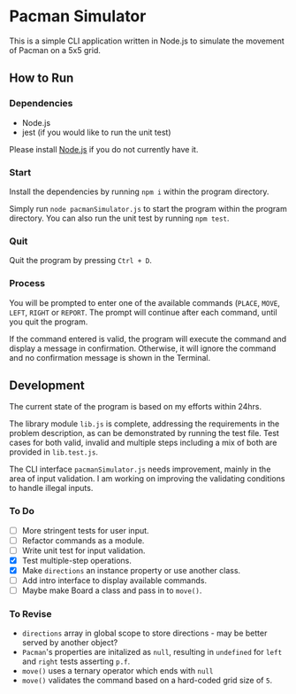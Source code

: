# Pacman Simulator

This is a simple CLI application written in Node.js to simulate the movement of Pacman on a 5x5 grid. 

## How to Run

### Dependencies

- Node.js
- jest (if you would like to run the unit test)

Please install [Node.js](https://nodejs.org/en/download/) if you do not currently have it.

### Start

Install the dependencies by running `npm i` within the program directory.

Simply run `node pacmanSimulator.js` to start the program within the program directory. You can also run the unit test by running `npm test`.

### Quit

Quit the program by pressing `Ctrl + D`. 

### Process

You will be prompted to enter one of the available commands (`PLACE`, `MOVE`, `LEFT`, `RIGHT` or `REPORT`. The prompt will continue after each command, until you quit the program.

If the command entered is valid, the program will execute the command and display a message in confirmation. Otherwise, it will ignore the command and no confirmation message is shown in the Terminal.

## Development

The current state of the program is based on my efforts within 24hrs. 

The library module `lib.js` is complete, addressing the requirements in the problem description, as can be demonstrated by running the test file. Test cases for both valid, invalid and multiple steps including a mix of both are provided in `lib.test.js`.

The CLI interface `pacmanSimulator.js` needs improvement, mainly in the area of input validation. I am working on improving the validating conditions to handle illegal inputs.

### To Do

- [ ] More stringent tests for user input.
- [ ] Refactor commands as a module.
- [ ] Write unit test for input validation.
- [X] Test multiple-step operations.
- [X] Make `directions` an instance property or use another class.
- [ ] Add intro interface to display available commands.
- [ ] Maybe make Board a class and pass in to `move()`.

### To Revise

- `directions` array in global scope to store directions - may be better served by another object?
- `Pacman`'s properties are initalized as `null`, resulting in `undefined` for `left` and `right` tests asserting `p.f`.
- `move()` uses a ternary operator which ends with `null`
- `move()` validates the command based on a hard-coded grid size of `5`.

